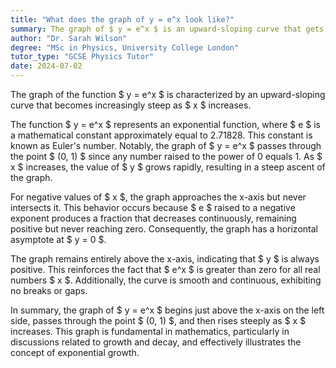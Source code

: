 ```yaml
---
title: "What does the graph of y = e^x look like?"
summary: The graph of $ y = e^x $ is an upward-sloping curve that gets steeper as $ x $ increases.
author: "Dr. Sarah Wilson"
degree: "MSc in Physics, University College London"
tutor_type: "GCSE Physics Tutor"
date: 2024-07-02
---
```


The graph of the function $ y = e^x $ is characterized by an upward-sloping curve that becomes increasingly steep as $ x $ increases.

The function $ y = e^x $ represents an exponential function, where $ e $ is a mathematical constant approximately equal to $2.71828$. This constant is known as Euler's number. Notably, the graph of $ y = e^x $ passes through the point $ (0, 1) $ since any number raised to the power of $0$ equals $1$. As $ x $ increases, the value of $ y $ grows rapidly, resulting in a steep ascent of the graph.

For negative values of $ x $, the graph approaches the x-axis but never intersects it. This behavior occurs because $ e $ raised to a negative exponent produces a fraction that decreases continuously, remaining positive but never reaching zero. Consequently, the graph has a horizontal asymptote at $ y = 0 $.

The graph remains entirely above the x-axis, indicating that $ y $ is always positive. This reinforces the fact that $ e^x $ is greater than zero for all real numbers $ x $. Additionally, the curve is smooth and continuous, exhibiting no breaks or gaps.

In summary, the graph of $ y = e^x $ begins just above the x-axis on the left side, passes through the point $ (0, 1) $, and then rises steeply as $ x $ increases. This graph is fundamental in mathematics, particularly in discussions related to growth and decay, and effectively illustrates the concept of exponential growth.
    